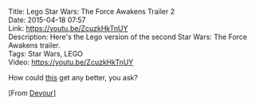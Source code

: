 Title: Lego Star Wars: The Force Awakens Trailer 2  
Date: 2015-04-18 07:57  
Link: https://youtu.be/ZcuzkHkTnUY  
Description: Here's the Lego version of the second Star Wars: The Force Awakens trailer.  
Tags: Star Wars, LEGO  
Video: https://youtu.be/ZcuzkHkTnUY  

How could [this][theoveranalyzed] get any better, you ask?

[From [Devour][devour]]

[devour]: http://devour.com/video/lego-star-wars-the-force-awakens-trailer-2/ "Source post on Devour"
[theoveranalyzed]: /2015/4/16/chewie-were-home "My link to the first official 'Star Wars: The Force Awakens' trailer"